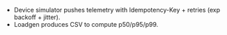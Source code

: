 - Device simulator pushes telemetry with Idempotency-Key + retries (exp backoff + jitter).
- Loadgen produces CSV to compute p50/p95/p99.
